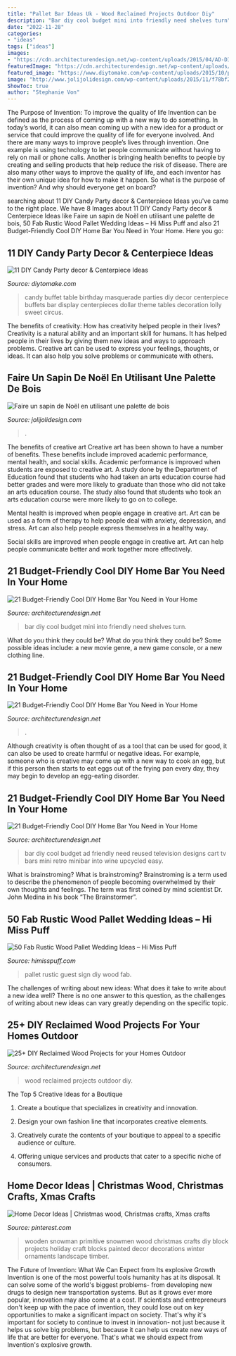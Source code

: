 ```yaml
---
title: "Pallet Bar Ideas Uk - Wood Reclaimed Projects Outdoor Diy"
description: "Bar diy cool budget mini into friendly need shelves turn"
date: "2022-11-28"
categories:
- "ideas"
tags: ["ideas"]
images:
- "https://cdn.architecturendesign.net/wp-content/uploads/2015/04/AD-DIY-Home-Bar-21.jpg"
featuredImage: "https://cdn.architecturendesign.net/wp-content/uploads/2015/05/AD-Outdoor-Reclaimed-Wood-Projects-18.jpg"
featured_image: "https://www.diytomake.com/wp-content/uploads/2015/10/party-ideas-candy-buffet.jpg"
image: "http://www.jolijolidesign.com/wp-content/uploads/2015/11/f78bf289a28e93c0d90b70d73c5da885.jpg"
ShowToc: true
author: "Stephanie Von"
---
```



The Purpose of Invention: To improve the quality of life
Invention can be defined as the process of coming up with a new way to do something. In today’s world, it can also mean coming up with a new idea for a product or service that could improve the quality of life for everyone involved. And there are many ways to improve people’s lives through invention. One example is using technology to let people communicate without having to rely on mail or phone calls. Another is bringing health benefits to people by creating and selling products that help reduce the risk of disease. There are also many other ways to improve the quality of life, and each inventor has their own unique idea for how to make it happen. So what is the purpose of invention? And why should everyone get on board?

	

		
searching about 11 DIY Candy Party decor &amp; Centerpiece Ideas you've came to the right place. We have 8 Images about 11 DIY Candy Party decor &amp; Centerpiece Ideas like Faire un sapin de Noël en utilisant une palette de bois, 50 Fab Rustic Wood Pallet Wedding Ideas – Hi Miss Puff and also 21 Budget-Friendly Cool DIY Home Bar You Need in Your Home. Here you go:
		
    
## 11 DIY Candy Party Decor &amp; Centerpiece Ideas

<img loading=lazy src="https://www.diytomake.com/wp-content/uploads/2015/10/party-ideas-candy-buffet.jpg" onerror="this.onerror=null;this.src='https://tse2.mm.bing.net/th?id=OIP.pFmsEyA94bnu7RzMKQVsxQHaGh&amp;pid=15.1';" alt="11 DIY Candy Party decor &amp; Centerpiece Ideas">

_Source: diytomake.com_

>candy buffet table birthday masquerade parties diy decor centerpiece buffets bar display centerpieces dollar theme tables decoration lolly sweet circus. 

	

The benefits of creativity: How has creativity helped people in their lives?
Creativity is a natural ability and an important skill for humans. It has helped people in their lives by giving them new ideas and ways to approach problems. Creative art can be used to express your feelings, thoughts, or ideas. It can also help you solve problems or communicate with others.

    
## Faire Un Sapin De Noël En Utilisant Une Palette De Bois

<img loading=lazy src="http://www.jolijolidesign.com/wp-content/uploads/2015/11/f78bf289a28e93c0d90b70d73c5da885.jpg" onerror="this.onerror=null;this.src='https://tse3.mm.bing.net/th?id=OIP.1HNsni1s9y67nnfT-EZq5wHaJ5&amp;pid=15.1';" alt="Faire un sapin de Noël en utilisant une palette de bois">

_Source: jolijolidesign.com_

>. 

	

The benefits of creative art
Creative art has been shown to have a number of benefits. These benefits include improved academic performance, mental health, and social skills.
Academic performance is improved when students are exposed to creative art. A study done by the Department of Education found that students who had taken an arts education course had better grades and were more likely to graduate than those who did not take an arts education course. The study also found that students who took an arts education course were more likely to go on to college.

Mental health is improved when people engage in creative art. Art can be used as a form of therapy to help people deal with anxiety, depression, and stress. Art can also help people express themselves in a healthy way.

Social skills are improved when people engage in creative art. Art can help people communicate better and work together more effectively.

    
## 21 Budget-Friendly Cool DIY Home Bar You Need In Your Home

<img loading=lazy src="http://cdn.architecturendesign.net/wp-content/uploads/2015/04/AD-DIY-Home-Bar-17.jpg" onerror="this.onerror=null;this.src='https://tse4.mm.bing.net/th?id=OIP.bLrXc1NFNDZFI8XtuOB1FAHaJ4&amp;pid=15.1';" alt="21 Budget-Friendly Cool DIY Home Bar You Need in Your Home">

_Source: architecturendesign.net_

>bar diy cool budget mini into friendly need shelves turn. 

	

What do you think they could be?
What do you think they could be? Some possible ideas include: a new movie genre, a new game console, or a new clothing line.

    
## 21 Budget-Friendly Cool DIY Home Bar You Need In Your Home

<img loading=lazy src="https://cdn.architecturendesign.net/wp-content/uploads/2015/04/AD-DIY-Home-Bar-21.jpg" onerror="this.onerror=null;this.src='https://tse3.mm.bing.net/th?id=OIP.XwpHCRQO3F6vSTV4U4J0eQHaJ4&amp;pid=15.1';" alt="21 Budget-Friendly Cool DIY Home Bar You Need in Your Home">

_Source: architecturendesign.net_

>. 

	

Although creativity is often thought of as a tool that can be used for good, it can also be used to create harmful or negative ideas. For example, someone who is creative may come up with a new way to cook an egg, but if this person then starts to eat eggs out of the frying pan every day, they may begin to develop an egg-eating disorder.

    
## 21 Budget-Friendly Cool DIY Home Bar You Need In Your Home

<img loading=lazy src="http://cdn.architecturendesign.net/wp-content/uploads/2015/04/AD-DIY-Home-Bar-3.jpg" onerror="this.onerror=null;this.src='https://tse3.mm.bing.net/th?id=OIP.M0w-zA2T5arNSAOYUalkOwHaLJ&amp;pid=15.1';" alt="21 Budget-Friendly Cool DIY Home Bar You Need in Your Home">

_Source: architecturendesign.net_

>bar diy cool budget ad friendly need reused television designs cart tv bars mini retro minibar into wine upcycled easy. 

	

What is brainstroming?
What is brainstroming? Brainstroming is a term used to describe the phenomenon of people becoming overwhelmed by their own thoughts and feelings. The term was first coined by mind scientist Dr. John Medina in his book “The Brainstormer”.

    
## 50 Fab Rustic Wood Pallet Wedding Ideas – Hi Miss Puff

<img loading=lazy src="https://www.himisspuff.com/wp-content/uploads/2016/09/DIY-pallet-wedding-guest-book-sign.jpg" onerror="this.onerror=null;this.src='https://tse3.mm.bing.net/th?id=OIP.IeHxQQmXT2Gyf2dQEL8oXQHaLH&amp;pid=15.1';" alt="50 Fab Rustic Wood Pallet Wedding Ideas – Hi Miss Puff">

_Source: himisspuff.com_

>pallet rustic guest sign diy wood fab. 

	

The challenges of writing about new ideas: What does it take to write about a new idea well?
There is no one answer to this question, as the challenges of writing about new ideas can vary greatly depending on the specific topic.

    
## 25+ DIY Reclaimed Wood Projects For Your Homes Outdoor

<img loading=lazy src="https://cdn.architecturendesign.net/wp-content/uploads/2015/05/AD-Outdoor-Reclaimed-Wood-Projects-18.jpg" onerror="this.onerror=null;this.src='https://tse4.mm.bing.net/th?id=OIP.H70BBP1goMn2Itcx8Q_M0QHaLM&amp;pid=15.1';" alt="25+ DIY Reclaimed Wood Projects for your Homes Outdoor">

_Source: architecturendesign.net_

>wood reclaimed projects outdoor diy. 

	

The Top 5 Creative Ideas for a Boutique
1. Create a boutique that specializes in creativity and innovation.
2. Design your own fashion line that incorporates creative elements.

3. Creatively curate the contents of your boutique to appeal to a specific audience or culture.

4. Offering unique services and products that cater to a specific niche of consumers.


    
## Home Decor Ideas | Christmas Wood, Christmas Crafts, Xmas Crafts

<img loading=lazy src="https://i.pinimg.com/736x/fb/96/1d/fb961d9f3d449dc04ba486fb3aac9bfe--wooden-snowman-crafts-primitive-wood-crafts.jpg" onerror="this.onerror=null;this.src='https://tse3.mm.bing.net/th?id=OIP.HnsBqaIg2O09r9eLg3l02AHaJ3&amp;pid=15.1';" alt="Home Decor Ideas | Christmas wood, Christmas crafts, Xmas crafts">

_Source: pinterest.com_

>wooden snowman primitive snowmen wood christmas crafts diy block projects holiday craft blocks painted decor decorations winter ornaments landscape timber. 

	

The Future of Invention: What We Can Expect from Its explosive Growth
Invention is one of the most powerful tools humanity has at its disposal. It can solve some of the world's biggest problems- from developing new drugs to design new transportation systems. But as it grows ever more popular, innovation may also come at a cost. If scientists and entrepreneurs don't keep up with the pace of invention, they could lose out on key opportunities to make a significant impact on society.
That's why it's important for society to continue to invest in innovation- not just because it helps us solve big problems, but because it can help us create new ways of life that are better for everyone. That's what we should expect from Invention's explosive growth.

